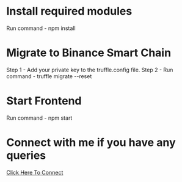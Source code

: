 # Install required modules

Run command - npm install

# Migrate to Binance Smart Chain

Step 1 - Add your private key to the truffle.config file.
Step 2 - Run command - truffle migrate --reset

# Start Frontend

Run command - npm start

# Connect with me if you have any queries 
[Click Here To Connect](https://calendly.com/ervikassingh/60min-blockchain)
